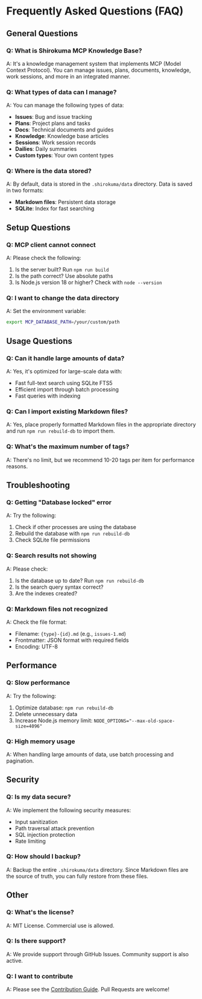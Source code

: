 # Frequently Asked Questions (FAQ)

## General Questions

### Q: What is Shirokuma MCP Knowledge Base?

A: It's a knowledge management system that implements MCP (Model Context Protocol). You can manage issues, plans, documents, knowledge, work sessions, and more in an integrated manner.

### Q: What types of data can I manage?

A: You can manage the following types of data:
- **Issues**: Bug and issue tracking
- **Plans**: Project plans and tasks
- **Docs**: Technical documents and guides
- **Knowledge**: Knowledge base articles
- **Sessions**: Work session records
- **Dailies**: Daily summaries
- **Custom types**: Your own content types

### Q: Where is the data stored?

A: By default, data is stored in the `.shirokuma/data` directory. Data is saved in two formats:
- **Markdown files**: Persistent data storage
- **SQLite**: Index for fast searching

## Setup Questions

### Q: MCP client cannot connect

A: Please check the following:
1. Is the server built? Run `npm run build`
2. Is the path correct? Use absolute paths
3. Is Node.js version 18 or higher? Check with `node --version`

### Q: I want to change the data directory

A: Set the environment variable:
```bash
export MCP_DATABASE_PATH=/your/custom/path
```

## Usage Questions

### Q: Can it handle large amounts of data?

A: Yes, it's optimized for large-scale data with:
- Fast full-text search using SQLite FTS5
- Efficient import through batch processing
- Fast queries with indexing

### Q: Can I import existing Markdown files?

A: Yes, place properly formatted Markdown files in the appropriate directory and run `npm run rebuild-db` to import them.

### Q: What's the maximum number of tags?

A: There's no limit, but we recommend 10-20 tags per item for performance reasons.

## Troubleshooting

### Q: Getting "Database locked" error

A: Try the following:
1. Check if other processes are using the database
2. Rebuild the database with `npm run rebuild-db`
3. Check SQLite file permissions

### Q: Search results not showing

A: Please check:
1. Is the database up to date? Run `npm run rebuild-db`
2. Is the search query syntax correct?
3. Are the indexes created?

### Q: Markdown files not recognized

A: Check the file format:
- Filename: `{type}-{id}.md` (e.g., `issues-1.md`)
- Frontmatter: JSON format with required fields
- Encoding: UTF-8

## Performance

### Q: Slow performance

A: Try the following:
1. Optimize database: `npm run rebuild-db`
2. Delete unnecessary data
3. Increase Node.js memory limit: `NODE_OPTIONS="--max-old-space-size=4096"`

### Q: High memory usage

A: When handling large amounts of data, use batch processing and pagination.

## Security

### Q: Is my data secure?

A: We implement the following security measures:
- Input sanitization
- Path traversal attack prevention
- SQL injection protection
- Rate limiting

### Q: How should I backup?

A: Backup the entire `.shirokuma/data` directory. Since Markdown files are the source of truth, you can fully restore from these files.

## Other

### Q: What's the license?

A: MIT License. Commercial use is allowed.

### Q: Is there support?

A: We provide support through GitHub Issues. Community support is also active.

### Q: I want to contribute

A: Please see the [Contribution Guide](../developer/contributing.md). Pull Requests are welcome!